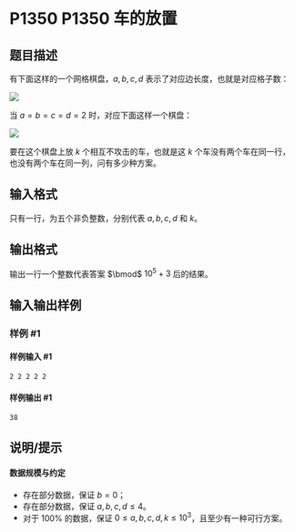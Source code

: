 # P1350 P1350 车的放置

## 题目描述

有下面这样的一个网格棋盘，$a,b,c,d$ 表示了对应边长度，也就是对应格子数：

![](https://cdn.luogu.com.cn/upload/image_hosting/g7ulpevu.png)

当 $a=b=c=d=2$ 时，对应下面这样一个棋盘：

![](https://cdn.luogu.com.cn/upload/image_hosting/e2ntmjlk.png)

要在这个棋盘上放 $k$ 个相互不攻击的车，也就是这 $k$ 个车没有两个车在同一行，也没有两个车在同一列，问有多少种方案。


## 输入格式

只有一行，为五个非负整数，分别代表 $a,b,c,d$ 和 $k$。


## 输出格式

输出一行一个整数代表答案 $\bmod$ $10^5+3$ 后的结果。

## 输入输出样例

### 样例 #1

#### 样例输入 #1

```
2 2 2 2 2
```

#### 样例输出 #1

```
38
```

## 说明/提示

#### 数据规模与约定

- 存在部分数据，保证 $b=0$；
- 存在部分数据，保证 $a,b,c,d\leq 4$。
- 对于 $100\%$ 的数据，保证 $0\leq a,b,c,d,k\leq 10^3$，且至少有一种可行方案。
